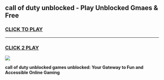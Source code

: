 
## call of duty unblocked - Play Unblocked Gmaes & Free
<h3>
<a href="https://news.freeplayer.one?title=call_of_duty_unblocked&ref=16F">CLICK TO PLAY</a></h3>
<hr>

<h3>
<a href="https://news.freeplayer.one?title=call_of_duty_unblocked&ref=16F">CLICK 2 PLAY</a>
  
</h3>

<a href="https://news.freeplayer.one?title=call_of_duty_unblocked&ref=16F/"><img src="https://clearcache.store/games.png"></a>


**call of duty unblocked games unblocked: Your Gateway to Fun and Accessible Online Gaming**

